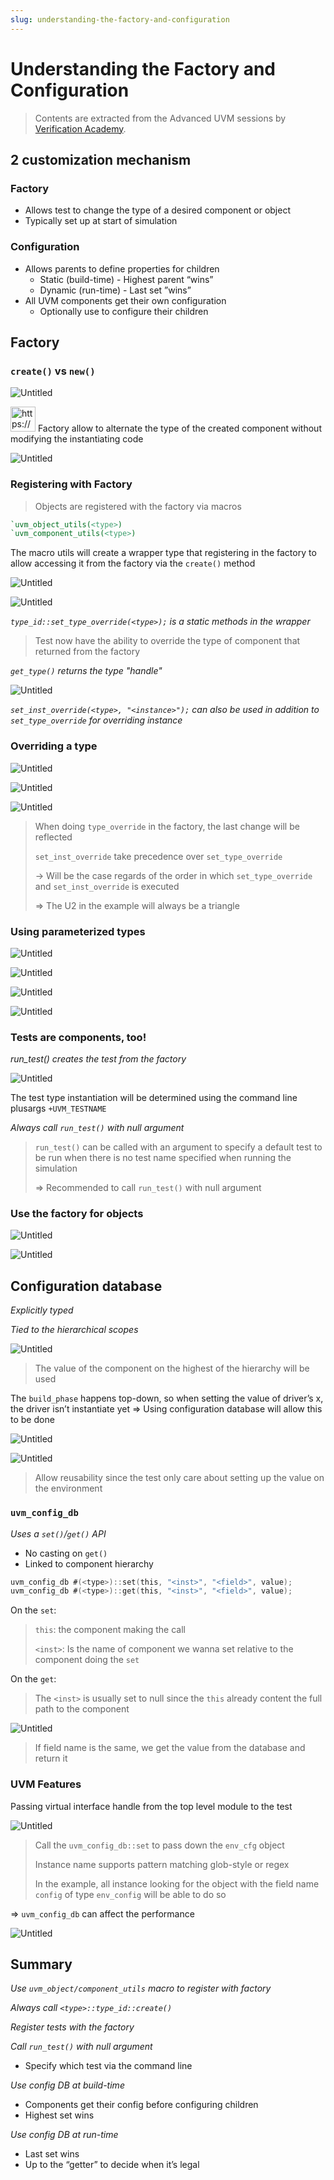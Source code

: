```yaml
---
slug: understanding-the-factory-and-configuration
---
```


# Understanding the Factory and Configuration

> Contents are extracted from the Advanced UVM sessions by [Verification Academy](https://verificationacademy.com/).

## 2 customization mechanism

### Factory

- Allows test to change the type of a desired component or object
- Typically set up at start of simulation

### Configuration

- Allows parents to define properties for children
    - Static (build-time) - Highest parent “wins”
    - Dynamic (run-time) - Last set ”wins”
- All UVM components get their own configuration
    - Optionally use to configure their children

## Factory

### `create()` vs `new()`

![Untitled](Understanding%20the%20Factory%20and%20Configuration%207addb239f3544199955d06914cacc652/Untitled.png)

<aside>
<img src="https://www.notion.so/icons/info-alternate_green.svg" alt="https://www.notion.so/icons/info-alternate_green.svg" width="40px" /> Factory allow to alternate the type of the created component without modifying the instantiating code

</aside>

![Untitled](Understanding%20the%20Factory%20and%20Configuration%207addb239f3544199955d06914cacc652/Untitled%201.png)

### Registering with Factory

> Objects are registered with the factory via macros
> 

```verilog
`uvm_object_utils(<type>)
`uvm_component_utils(<type>)
```

The macro utils will create a wrapper type that registering in the factory to allow accessing it from the factory via the `create()` method

![Untitled](Understanding%20the%20Factory%20and%20Configuration%207addb239f3544199955d06914cacc652/Untitled%202.png)

![Untitled](Understanding%20the%20Factory%20and%20Configuration%207addb239f3544199955d06914cacc652/Untitled%203.png)

*`type_id::set_type_override(<type>);` is a static methods in the wrapper*

> Test now have the ability to override the type of component that returned from the factory
> 

*`get_type()` returns the type "handle"*

![Untitled](Understanding%20the%20Factory%20and%20Configuration%207addb239f3544199955d06914cacc652/Untitled%204.png)

*`set_inst_override(<type>, "<instance>");` can also be used in addition to `set_type_override` for overriding instance*

### Overriding a type

![Untitled](Understanding%20the%20Factory%20and%20Configuration%207addb239f3544199955d06914cacc652/Untitled%205.png)

![Untitled](Understanding%20the%20Factory%20and%20Configuration%207addb239f3544199955d06914cacc652/Untitled%206.png)

![Untitled](Understanding%20the%20Factory%20and%20Configuration%207addb239f3544199955d06914cacc652/Untitled%207.png)

> When doing `type_override` in the factory, the last change will be reflected
> 
> 
> `set_inst_override` take precedence over `set_type_override` 
> 
> → Will be the case regards of the order in which `set_type_override` and `set_inst_override` is executed
> 
> ⇒ The U2 in the example will always be a triangle
> 

### Using parameterized types

![Untitled](Understanding%20the%20Factory%20and%20Configuration%207addb239f3544199955d06914cacc652/Untitled%208.png)

![Untitled](Understanding%20the%20Factory%20and%20Configuration%207addb239f3544199955d06914cacc652/Untitled%209.png)

![Untitled](Understanding%20the%20Factory%20and%20Configuration%207addb239f3544199955d06914cacc652/Untitled%2010.png)

![Untitled](Understanding%20the%20Factory%20and%20Configuration%207addb239f3544199955d06914cacc652/Untitled%2011.png)

### Tests are components, too!

*run_test() creates the test from the factory*

![Untitled](Understanding%20the%20Factory%20and%20Configuration%207addb239f3544199955d06914cacc652/Untitled%2012.png)

The test type instantiation will be determined using the command line plusargs `+UVM_TESTNAME`

*Always call `run_test()` with null argument*

> `run_test()` can be called with an argument to specify a default test to be run when there is no test name specified when running the simulation
> 
> 
> ⇒ Recommended to call `run_test()` with null argument
> 

### Use the factory for objects

![Untitled](Understanding%20the%20Factory%20and%20Configuration%207addb239f3544199955d06914cacc652/Untitled%2013.png)

![Untitled](Understanding%20the%20Factory%20and%20Configuration%207addb239f3544199955d06914cacc652/Untitled%2014.png)

## Configuration database

*Explicitly typed*

*Tied to the hierarchical scopes*

![Untitled](Understanding%20the%20Factory%20and%20Configuration%207addb239f3544199955d06914cacc652/Untitled%2015.png)

> The value of the component on the highest of the hierarchy will be used
> 

The `build_phase` happens top-down, so when setting the value of driver’s x, the driver isn’t instantiate yet ⇒ Using configuration database will allow this to be done

![Untitled](Understanding%20the%20Factory%20and%20Configuration%207addb239f3544199955d06914cacc652/Untitled%2016.png)

![Untitled](Understanding%20the%20Factory%20and%20Configuration%207addb239f3544199955d06914cacc652/Untitled%2017.png)

> Allow reusability since the test only care about setting up the value on the environment
> 

### `uvm_config_db`

*Uses a `set()`/`get()` API*

- No casting on `get()`
- Linked to component hierarchy

```verilog
uvm_config_db #(<type>)::set(this, "<inst>", "<field>", value);
uvm_config_db #(<type>)::get(this, "<inst>", "<field>", value);
```

On the `set`:

> `this`: the component making the call
> 
> 
> `<inst>`: Is the name of component we wanna set relative to the component doing the `set`
> 

On the `get`:

> The `<inst>` is usually set to null since the `this` already content the full path to the component
> 

![Untitled](Understanding%20the%20Factory%20and%20Configuration%207addb239f3544199955d06914cacc652/Untitled%2018.png)

> If field name is the same, we get the value from the database and return it
> 

### UVM Features

Passing virtual interface handle from the top level module to the test

![Untitled](Understanding%20the%20Factory%20and%20Configuration%207addb239f3544199955d06914cacc652/Untitled%2019.png)

> Call the `uvm_config_db::set` to pass down the `env_cfg` object
> 
> 
> Instance name supports pattern matching glob-style or regex
> 
> In the example, all instance looking for the object with the field name `config` of type `env_config` will be able to do so
> 

⇒ `uvm_config_db` can affect the performance

![Untitled](Understanding%20the%20Factory%20and%20Configuration%207addb239f3544199955d06914cacc652/Untitled%2020.png)

## Summary

*Use `uvm_object/component_utils` macro to register with factory*

*Always call `<type>::type_id::create()`*

*Register tests with the factory*

*Call `run_test()` with null argument*

- Specify which test via the command line

*Use config DB at build-time*

- Components get their config before configuring children
- Highest set wins

*Use config DB at run-time*

- Last set wins
- Up to the “getter” to decide when it’s legal